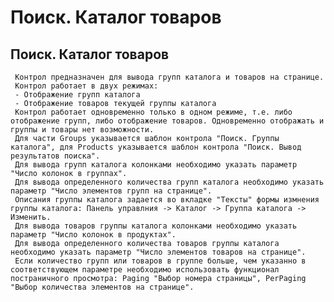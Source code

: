 ﻿---
description: 2.4.7
---
# Поиск. Каталог товаров
## Поиск. Каталог товаров
     Контрол предназначен для вывода групп каталога и товаров на странице.
     Контрол работает в двух режимах:
     - Отображение групп каталога
     - Отображение товаров текущей группы каталога
     Контрол работает одновременно только в одном режиме, т.е. либо отображение групп, либо отображение товаров. Одновременно отображать и группы и товары нет возможности.
     Для части Groups указывается шаблон контрола "Поиск. Группы каталога", для Products указывается шаблон контрола "Поиск. Вывод результатов поиска".
     Для вывода групп каталога колонками необходимо указать параметр "Число колонок в группах".
     Для вывода определенного количества групп каталога необходимо указать параметр "Число элементов групп на странице". 
     Описания группы каталога задается во вкладке "Тексты" формы измнения группы каталога: Панель управлния -> Каталог -> Группа каталога -> Изменить.
     Для вывода товаров группы каталога колонками необходимо указать параметр "Число колонок в продуктах".
     Для вывода определенного количества товаров группы каталога необходимо указать параметр "Число элементов товаров на странице". 
     Если количество групп или товаров в группе больше, чем указанно в соответствующем параметре необходимо использовать функционал постраничного просмотра: Paging "Выбор номера страницы", PerPaging "Выбор количества элементов на странице".
